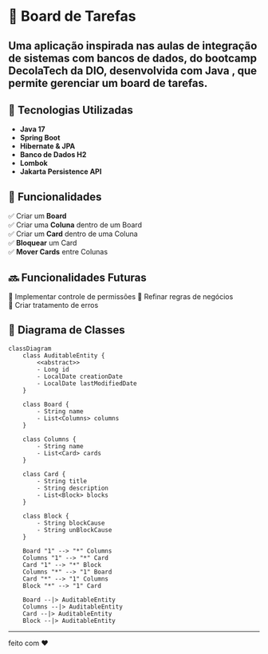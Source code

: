 # 📌 Board de Tarefas  

Uma aplicação inspirada nas aulas de integração de sistemas com bancos de dados, do bootcamp **DecolaTech** da **DIO**, desenvolvida com **Java** , que permite gerenciar um **board de tarefas**. 
---

## 🚀 Tecnologias Utilizadas  
- **Java 17**  
- **Spring Boot**  
- **Hibernate & JPA**  
- **Banco de Dados H2**  
- **Lombok**  
- **Jakarta Persistence API**
  
## 📌 Funcionalidades  
✅ Criar um **Board**  
✅ Criar uma **Coluna** dentro de um Board  
✅ Criar um **Card** dentro de uma Coluna  
✅ **Bloquear** um Card  
✅ **Mover Cards** entre Colunas  

## 🔜 **Funcionalidades Futuras**  
🔹 Implementar controle de permissões 
🔹 Refinar regras de negócios  
🔹 Criar tratamento de erros

## 📄 Diagrama de Classes
```mermaid
classDiagram
    class AuditableEntity {
        <<abstract>>
        - Long id
        - LocalDate creationDate
        - LocalDate lastModifiedDate
    }

    class Board {
        - String name
        - List<Columns> columns
    }

    class Columns {
        - String name
        - List<Card> cards
    }

    class Card {
        - String title
        - String description
        - List<Block> blocks
    }

    class Block {
        - String blockCause
        - String unBlockCause
    }

    Board "1" --> "*" Columns 
    Columns "1" --> "*" Card 
    Card "1" --> "*" Block 
    Columns "*" --> "1" Board
    Card "*" --> "1" Columns
    Block "*" --> "1" Card
    
    Board --|> AuditableEntity
    Columns --|> AuditableEntity
    Card --|> AuditableEntity
    Block --|> AuditableEntity

```
---
feito com ❤️
